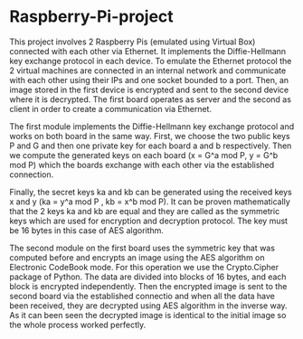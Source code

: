 # Raspberry-Pi-project
This project involves 2 Raspberry Pis (emulated using Virtual Box) connected with each other via Ethernet. It implements the Diffie-Hellmann key exchange protocol in each device. To emulate the Ethernet protocol the 2 virtual machines are connected in an internal network and communicate with each other using their IPs and one socket
bounded to a port.
Then, an image stored in the first device is encrypted and sent to the second device where it is decrypted. The first board operates as server and the second as client
in order to create a communication via Ethernet.

The first module implements the Diffie-Hellmann key exchange protocol and works on both board in the same way. First, we choose the two public keys P and G and 
then one private key for each board a and b respectively. Then we compute the generated keys on each board (x = G^a mod P, y = G^b mod P) 
which the boards exchange with each other via  the established connection.

Finally, the secret keys ka and kb can be generated using the received keys x and y (ka = y^a mod P , kb = x^b mod P). It can be proven mathematically that the 2 keys
ka and kb are equal and they are called as the symmetric keys which are used for encryption and decryption protocol. The key must be 16 bytes in this case of AES algorithm.


The second module on the first board uses the symmetric key that was computed before and encrypts an image using the AES algorithm on Electronic CodeBook mode.
For this operation we use the Crypto.Cipher package of Python. The data are divided into blocks of 16 bytes, and each block is encrypted independently. 
Then the encrypted image is sent to the second board via the established connectio and when all the data have been received, 
they are decrypted using AES algorithm in the inverse way. 
As it can been seen the decrypted image is identical to the initial image so the whole process worked perfectly.
